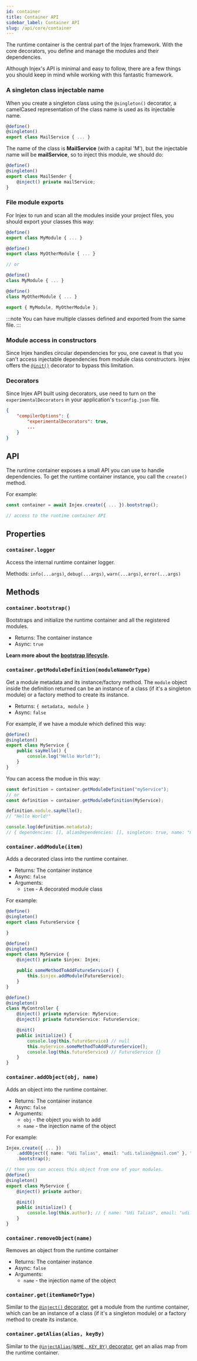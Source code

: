 ```yaml
---
id: container
title: Container API
sidebar_label: Container API
slug: /api/core/container
---
```


The runtime container is the central part of the Injex framework. With the core decorators, you define and manage the modules and their dependencies.

Although Injex's API is minimal and easy to follow, there are a few things you should keep in mind while working with this fantastic framework.

### A singleton class injectable name

When you create a singleton class using the `@singleton()` decorator, a camelCased representation of the class name is used as its injectable name.

```ts
@define()
@singleton()
export class MailService { ... }
```

The name of the class is **MailService** (with a capital 'M'), but the injectable name will be **mailService**, so to inject this module, we should do:

```ts {4}
@define()
@singleton()
export class MailSender {
    @inject() private mailService;
}
```

### File module exports

For Injex to run and scan all the modules inside your project files, you should export your classes this way:

```ts
@define()
export class MyModule { ... }

@define()
export class MyOtherModule { ... }

// or

@define()
class MyModule { ... }

@define()
class MyOtherModule { ... }

export { MyModule, MyOtherModule };
```

:::note
You can have multiple classes defined and exported from the same file.
:::

### Module access in constructors

Since Injex handles circular dependencies for you, one caveat is that you can't access injectable dependencies from module class constructors. Injex offers the [`@init()`](/docs/api/core/decorators/init) decorator to bypass this limitation.


### Decorators

Since Injex API built using decorators, use need to turn on the `experimentalDecorators` in your application's `tsconfig.json` file.

```json title="tsconfig.json"
{
    "compilerOptions": {
        "experimentalDecorators": true,
        ...
    }
}
```

## API

The runtime container exposes a small API you can use to handle dependencies. To get the runtime container instance, you call the `create()` method.

For example:

```ts
const container = await Injex.create({ ... }).bootstrap();

// access to the runtime container API
```

## Properties

### `container.logger`

Access the internal runtime container logger.

Methods: `info(...args)`, `debug(...args)`, `warn(...args)`, `error(...args)`

## Methods

### `container.bootstrap()`

Bootstraps and initialize the runtime container and all the registered modules.

- Returns: The container instance
- Async: `true`

**Learn more about the [bootstrap lifecycle](/docs/api/core/bootstrap-lifecycle).**

### `container.getModuleDefinition(moduleNameOrType)`

Get a module metadata and its instance/factory method.
The `module` object inside the definition returned can be an instance of a class (if it's a singleton module) or a factory method to create its instance.

- Returns: `{ metadata, module }`
- Async: `false`

For example, if we have a module which defined this way:

```ts
@define()
@singleton()
export class MyService {
    public sayHello() {
        console.log("Hello World!");
    }
}
```

You can access the modue in this way:

```ts
const definition = container.getModuleDefinition("myService");
// or
const definition = container.getModuleDefinition(MyService);

definition.module.sayHello();
// "Hello World!"

console.log(definition.metadata);
// { dependencies: [], aliasDependencies: [], singleton: true, name: "myService", item: [class MyService] }
```

### `container.addModule(item)`

Adds a decorated class into the runtime container.

- Returns: The container instance
- Async: `false`
- Arguments:
    - `item` - A decorated module class

For example:
```ts title="futureService.ts"
@define()
@singleton()
export class FutureService {

}
```

```ts title="myService.ts"
@define()
@singleton()
export class MyService {
    @inject() private $injex: Injex;

    public someMethodToAddFutureService() {
        this.$injex.addModule(FutureService);
    }
}
```

```ts {5} title="myController.ts"
@define()
@singleton()
class MyController {
    @inject() private myService: MyService;
    @inject() private futureService: FutureService;

    @init()
    public initialize() {
        console.log(this.futureService) // null
        this.myService.someMethodToAddFutureService();
        console.log(this.futureService) // FutureService {}
    }
}
```

### `container.addObject(obj, name)`

Adds an object into the runtime container.

- Returns: The container instance
- Async: `false`
- Arguments:
    - `obj` - the object you wish to add
    - `name` - the injection name of the object

For example:

```ts {2,9}
Injex.create({ ... })
    .addObject({ name: "Udi Talias", email: "udi.talias@gmail.com" }, "author")
    .bootstrap();

// then you can access this object from one of your modules.
@define()
@singleton()
export class MyService {
    @inject() private author;

    @init()
    public initialize() {
        console.log(this.author); // { name: "Udi Talias", email: "udi.talias@gmail.com" }
    }
}
```

### `container.removeObject(name)`

Removes an object from the runtime container

- Returns: The container instance
- Async: `false`
- Arguments:
    - `name` - the injection name of the object

### `container.get(itemNameOrType)`

Similar to the [`@inject()` decorator](/docs/api/core/decorators/inject), get a module from the runtime container, which can be an instance of a class (if it's a singleton module) or a factory method to create its instance.

### `container.getAlias(alias, keyBy)`

Similar to the [`@injectAlias(NAME, KEY_BY)` decorator](/docs/api/core/decorators/inject-alias), get an alias map from the runtime container.